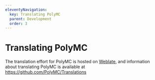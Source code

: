 ```yaml
---
eleventyNavigation:
  key: Translating PolyMC
  parent: Development
  order: 3
--- 
```


# Translating PolyMC

The translation effort for PolyMC is hosted on [Weblate](https://hosted.weblate.org/projects/polymc/polymc/), and information about translating PolyMC is available at https://github.com/PolyMC/Translations
